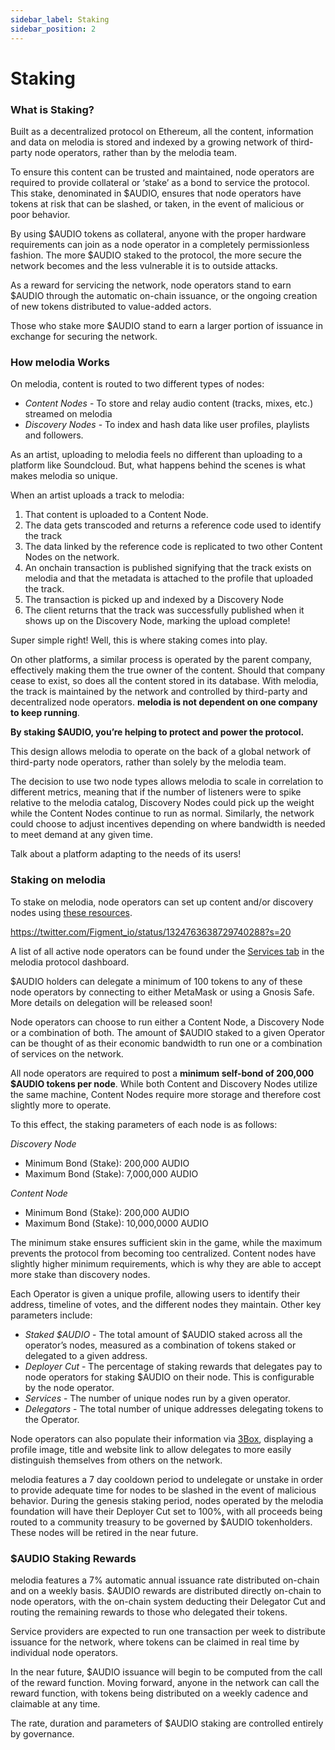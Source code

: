 ```yaml
---
sidebar_label: Staking
sidebar_position: 2
---
```


# Staking

### What is Staking?

Built as a decentralized protocol on Ethereum, all the content, information and data on melodia is stored and indexed by a growing network of third-party node operators, rather than by the melodia team.

To ensure this content can be trusted and maintained, node operators are required to provide collateral or ‘stake’ as a bond to service the protocol. This stake, denominated in $AUDIO, ensures that node operators have tokens at risk that can be slashed, or taken, in the event of malicious or poor behavior.

By using $AUDIO tokens as collateral, anyone with the proper hardware requirements can join as a node operator in a completely permissionless fashion. The more $AUDIO staked to the protocol, the more secure the network becomes and the less vulnerable it is to outside attacks.

As a reward for servicing the network, node operators stand to earn $AUDIO through the automatic on-chain issuance, or the ongoing creation of new tokens distributed to value-added actors.

Those who stake more $AUDIO stand to earn a larger portion of issuance in exchange for securing the network.

### How melodia Works

On melodia, content is routed to two different types of nodes:

- _Content Nodes_ - To store and relay audio content \(tracks, mixes, etc.\) streamed on melodia
- _Discovery Nodes_ - To index and hash data like user profiles, playlists and followers.

As an artist, uploading to melodia feels no different than uploading to a platform like Soundcloud. But, what happens behind the scenes is what makes melodia so unique.

When an artist uploads a track to melodia:

1. That content is uploaded to a Content Node.
2. The data gets transcoded and returns a reference code used to identify the track
3. The data linked by the reference code is replicated to two other Content Nodes on the network.
4. An onchain transaction is published signifying that the track exists on melodia and that the metadata is attached to the profile that uploaded the track.
5. The transaction is picked up and indexed by a Discovery Node
6. The client returns that the track was successfully published when it shows up on the Discovery Node, marking the upload complete!

Super simple right! Well, this is where staking comes into play.

On other platforms, a similar process is operated by the parent company, effectively making them the true owner of the content. Should that company cease to exist, so does all the content stored in its database. With melodia, the track is maintained by the network and controlled by third-party and decentralized node operators. **melodia is not dependent on one company to keep running**.

**By staking $AUDIO, you’re helping to protect and power the protocol.**

This design allows melodia to operate on the back of a global network of third-party node operators, rather than solely by the melodia team.

The decision to use two node types allows melodia to scale in correlation to different metrics, meaning that if the number of listeners were to spike relative to the melodia catalog, Discovery Nodes could pick up the weight while the Content Nodes continue to run as normal. Similarly, the network could choose to adjust incentives depending on where bandwidth is needed to meet demand at any given time.

Talk about a platform adapting to the needs of its users!

### **Staking on melodia**

To stake on melodia, node operators can set up content and/or discovery nodes using [these resources](https://github.com/melodiaProject/melodia-protocol/wiki/Staking-Resources).

https://twitter.com/Figment_io/status/1324763638729740288?s=20

A list of all active node operators can be found under the [Services tab](https://dashboard.melodia.org/services) in the melodia protocol dashboard.

$AUDIO holders can delegate a minimum of 100 tokens to any of these node operators by connecting to either MetaMask or using a Gnosis Safe. More details on delegation will be released soon!

Node operators can choose to run either a Content Node, a Discovery Node or a combination of both. The amount of $AUDIO staked to a given Operator can be thought of as their economic bandwidth to run one or a combination of services on the network.

All node operators are required to post a **minimum self-bond of 200,000 $AUDIO tokens per node**. While both Content and Discovery Nodes utilize the same machine, Content Nodes require more storage and therefore cost slightly more to operate.

To this effect, the staking parameters of each node is as follows:

_Discovery Node_

- Minimum Bond (Stake): 200,000 AUDIO
- Maximum Bond (Stake): 7,000,000 AUDIO

_Content Node_

- Minimum Bond (Stake): 200,000 AUDIO
- Maximum Bond (Stake): 10,000,0000 AUDIO

The minimum stake ensures sufficient skin in the game, while the maximum prevents the protocol from becoming too centralized. Content nodes have slightly higher minimum requirements, which is why they are able to accept more stake than discovery nodes.

Each Operator is given a unique profile, allowing users to identify their address, timeline of votes, and the different nodes they maintain. Other key parameters include:

- _Staked $AUDIO_ - The total amount of $AUDIO staked across all the operator’s nodes, measured as a combination of tokens staked or delegated to a given address.
- _Deployer Cut_ - The percentage of staking rewards that delegates pay to node operators for staking $AUDIO on their node. This is configurable by the node operator.
- _Services_ - The number of unique nodes run by a given operator.
- _Delegators_ - The total number of unique addresses delegating tokens to the Operator.

Node operators can also populate their information via [3Box](https://3box.io/), displaying a profile image, title and website link to allow delegates to more easily distinguish themselves from others on the network.

melodia features a 7 day cooldown period to undelegate or unstake in order to provide adequate time for nodes to be slashed in the event of malicious behavior. During the genesis staking period, nodes operated by the melodia foundation will have their Deployer Cut set to 100%, with all proceeds being routed to a community treasury to be governed by $AUDIO tokenholders. These nodes will be retired in the near future.

### **$AUDIO Staking Rewards**

melodia features a 7% automatic annual issuance rate distributed on-chain and on a weekly basis. $AUDIO rewards are distributed directly on-chain to node operators, with the on-chain system deducting their Delegator Cut and routing the remaining rewards to those who delegated their tokens.

Service providers are expected to run one transaction per week to distribute issuance for the network, where tokens can be claimed in real time by individual node operators.

In the near future, $AUDIO issuance will begin to be computed from the call of the reward function. Moving forward, anyone in the network can call the reward function, with tokens being distributed on a weekly cadence and claimable at any time.

The rate, duration and parameters of $AUDIO staking are controlled entirely by governance.
